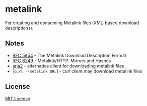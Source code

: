 # metalink

For creating and consuming Metalink files (XML-based download descriptions).


## Notes

 * [RFC 5854](https://tools.ietf.org/html/rfc5854) - The Metalink Download Description Format
 * [RFC 6249](https://tools.ietf.org/html/rfc6249) - Metalink/HTTP: Mirrors and Hashes
 * [aria2](https://github.com/aria2/aria2) - alternative client for downloading metalink files
 * [`curl --metalink URL`] - curl client may download metalink files


## License

[MIT License](LICENSE)
